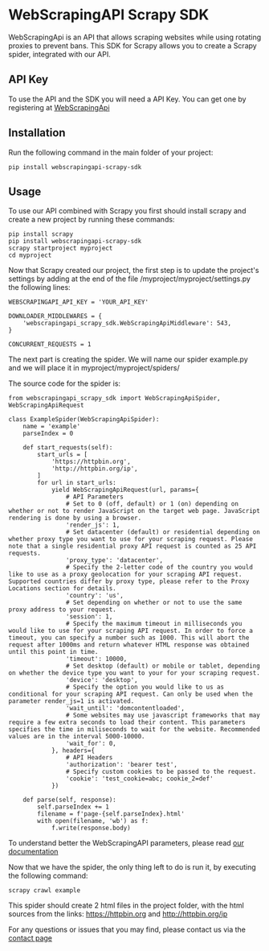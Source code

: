 # WebScrapingAPI Scrapy SDK

WebScrapingApi is an API that allows scraping websites while using rotating proxies to prevent bans. This SDK for Scrapy allows you to create a Scrapy spider, integrated with our API.

## API Key

To use the API and the SDK you will need a API Key. You can get one by registering at [WebScrapingApi](https://app.webscrapingapi.com/register)

## Installation

Run the following command in the main folder of your project:

```
pip install webscrapingapi-scrapy-sdk
```

## Usage

To use our API combined with Scrapy you first should install scrapy and create a new project by running these commands:

```
pip install scrapy
pip install webscrapingapi-scrapy-sdk
scrapy startproject myproject
cd myproject
```

Now that Scrapy created our project, the first step is to update the project's settings by adding at the end of the file /myproject/myproject/settings.py the following lines:

```
WEBSCRAPINGAPI_API_KEY = 'YOUR_API_KEY'

DOWNLOADER_MIDDLEWARES = {
    'webscrapingapi_scrapy_sdk.WebScrapingApiMiddleware': 543,
}

CONCURRENT_REQUESTS = 1
```

The next part is creating the spider. We will name our spider example.py and we will place it in myproject/myproject/spiders/

The source code for the spider is:

```
from webscrapingapi_scrapy_sdk import WebScrapingApiSpider, WebScrapingApiRequest

class ExampleSpider(WebScrapingApiSpider):
    name = 'example'
    parseIndex = 0

    def start_requests(self):
        start_urls = [
            'https://httpbin.org',
            'http://httpbin.org/ip',
        ]
        for url in start_urls:
            yield WebScrapingApiRequest(url, params={
                # API Parameters
                # Set to 0 (off, default) or 1 (on) depending on whether or not to render JavaScript on the target web page. JavaScript rendering is done by using a browser.
                'render_js': 1,
                # Set datacenter (default) or residential depending on whether proxy type you want to use for your scraping request. Please note that a single residential proxy API request is counted as 25 API requests.
                'proxy_type': 'datacenter',
                # Specify the 2-letter code of the country you would like to use as a proxy geolocation for your scraping API request. Supported countries differ by proxy type, please refer to the Proxy Locations section for details.
                'country': 'us',
                # Set depending on whether or not to use the same proxy address to your request.
                'session': 1,
                # Specify the maximum timeout in milliseconds you would like to use for your scraping API request. In order to force a timeout, you can specify a number such as 1000. This will abort the request after 1000ms and return whatever HTML response was obtained until this point in time.
                'timeout': 10000,
                # Set desktop (default) or mobile or tablet, depending on whether the device type you want to your for your scraping request.
                'device': 'desktop',
                # Specify the option you would like to us as conditional for your scraping API request. Can only be used when the parameter render_js=1 is activated.
                'wait_until': 'domcontentloaded',
                # Some websites may use javascript frameworks that may require a few extra seconds to load their content. This parameters specifies the time in miliseconds to wait for the website. Recommended values are in the interval 5000-10000.
                'wait_for': 0,
            }, headers={
                # API Headers
                'authorization': 'bearer test',
                # Specify custom cookies to be passed to the request.
                'cookie': 'test_cookie=abc; cookie_2=def'
            })

    def parse(self, response):
        self.parseIndex += 1
        filename = f'page-{self.parseIndex}.html'
        with open(filename, 'wb') as f:
            f.write(response.body)
```

To understand better the WebScrapingAPI parameters, please read [our documentation](https://docs.webscrapingapi.com/#request-parameters)

Now that we have the spider, the only thing left to do is run it, by executing the following command:

```
scrapy crawl example
```

This spider should create 2 html files in the project folder, with the html sources from the links: https://httpbin.org and http://httpbin.org/ip 

For any questions or issues that you may find, please contact us via the [contact page](https://www.webscrapingapi.com/contact/)